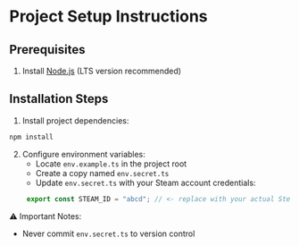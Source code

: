 # Project Setup Instructions

## Prerequisites
1. Install [Node.js](https://nodejs.org/) (LTS version recommended)

## Installation Steps

1. Install project dependencies:
```bash
npm install
```

2. Configure environment variables:
   - Locate `env.example.ts` in the project root
   - Create a copy named `env.secret.ts`
   - Update `env.secret.ts` with your Steam account credentials:
   ```typescript
    export const STEAM_ID = "abcd"; // <- replace with your actual Steam ID
   ```

⚠️ Important Notes:
- Never commit `env.secret.ts` to version control